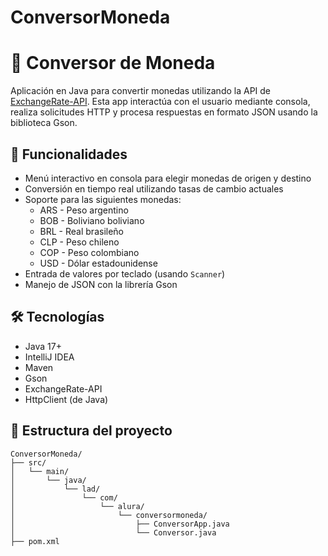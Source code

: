 # ConversorMoneda

# 💱 Conversor de Moneda

Aplicación en Java para convertir monedas utilizando la API de [ExchangeRate-API](https://www.exchangerate-api.com/). Esta app interactúa con el usuario mediante consola, realiza solicitudes HTTP y procesa respuestas en formato JSON usando la biblioteca Gson.

## 🚀 Funcionalidades

- Menú interactivo en consola para elegir monedas de origen y destino
- Conversión en tiempo real utilizando tasas de cambio actuales
- Soporte para las siguientes monedas:
  - ARS - Peso argentino
  - BOB - Boliviano boliviano
  - BRL - Real brasileño
  - CLP - Peso chileno
  - COP - Peso colombiano
  - USD - Dólar estadounidense
- Entrada de valores por teclado (usando `Scanner`)
- Manejo de JSON con la librería Gson

## 🛠️ Tecnologías

- Java 17+
- IntelliJ IDEA
- Maven
- Gson
- ExchangeRate-API
- HttpClient (de Java)

## 🧠 Estructura del proyecto

```plaintext
ConversorMoneda/
├── src/
│   └── main/
│       └── java/
│           └── lad/
│               └── com/
│                   └── alura/
│                       └── conversormoneda/
│                           ├── ConversorApp.java
│                           └── Conversor.java
├── pom.xml
